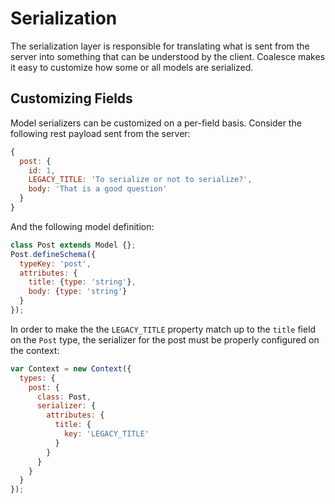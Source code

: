 # Serialization

The serialization layer is responsible for translating what is sent from the server into something that can be understood by the client. Coalesce makes it easy to customize how some or all models are serialized.

## Customizing Fields

Model serializers can be customized on a per-field basis. Consider the following rest payload sent from the server:

```javascript
{
  post: {
    id: 1,
    LEGACY_TITLE: 'To serialize or not to serialize?',
    body: 'That is a good question'
  }
}
```

And the following model definition:

```javascript
class Post extends Model {};
Post.defineSchema({
  typeKey: 'post',
  attributes: {
    title: {type: 'string'},
    body: {type: 'string'}
  }
});
```

In order to make the the `LEGACY_TITLE` property match up to the `title` field on the `Post` type, the serializer for the post must be properly configured on the context:

```javascript
var Context = new Context({
  types: {
    post: {
      class: Post,
      serializer: {
        attributes: {
          title: {
            key: 'LEGACY_TITLE'
          }
        }
      }
    }
  }
});
